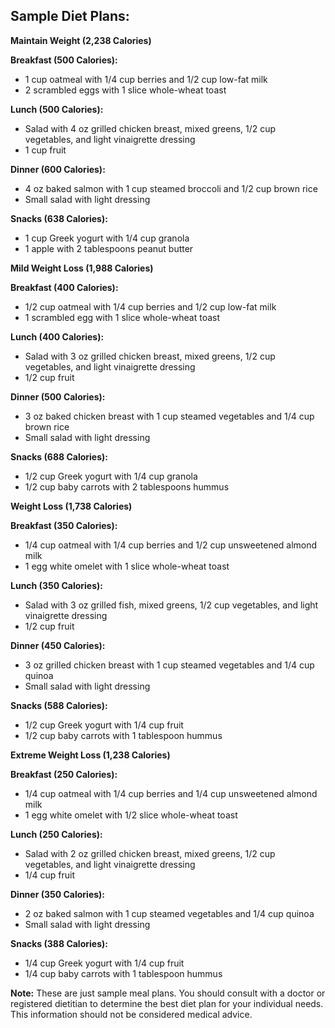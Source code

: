 ## Sample Diet Plans:

**Maintain Weight (2,238 Calories)**

**Breakfast (500 Calories):**
* 1 cup oatmeal with 1/4 cup berries and 1/2 cup low-fat milk
* 2 scrambled eggs with 1 slice whole-wheat toast

**Lunch (500 Calories):**
* Salad with 4 oz grilled chicken breast, mixed greens, 1/2 cup vegetables, and light vinaigrette dressing
* 1 cup fruit

**Dinner (600 Calories):**
* 4 oz baked salmon with 1 cup steamed broccoli and 1/2 cup brown rice
* Small salad with light dressing

**Snacks (638 Calories):**
* 1 cup Greek yogurt with 1/4 cup granola
* 1 apple with 2 tablespoons peanut butter

**Mild Weight Loss (1,988 Calories)**

**Breakfast (400 Calories):**
* 1/2 cup oatmeal with 1/4 cup berries and 1/2 cup low-fat milk
* 1 scrambled egg with 1 slice whole-wheat toast

**Lunch (400 Calories):**
* Salad with 3 oz grilled chicken breast, mixed greens, 1/2 cup vegetables, and light vinaigrette dressing
* 1/2 cup fruit

**Dinner (500 Calories):**
* 3 oz baked chicken breast with 1 cup steamed vegetables and 1/4 cup brown rice
* Small salad with light dressing

**Snacks (688 Calories):**
* 1/2 cup Greek yogurt with 1/4 cup granola
* 1/2 cup baby carrots with 2 tablespoons hummus

**Weight Loss (1,738 Calories)**

**Breakfast (350 Calories):**
* 1/4 cup oatmeal with 1/4 cup berries and 1/2 cup unsweetened almond milk
* 1 egg white omelet with 1 slice whole-wheat toast

**Lunch (350 Calories):**
* Salad with 3 oz grilled fish, mixed greens, 1/2 cup vegetables, and light vinaigrette dressing
* 1/2 cup fruit

**Dinner (450 Calories):**
* 3 oz grilled chicken breast with 1 cup steamed vegetables and 1/4 cup quinoa
* Small salad with light dressing

**Snacks (588 Calories):**
* 1/2 cup Greek yogurt with 1/4 cup fruit
* 1/2 cup baby carrots with 1 tablespoon hummus

**Extreme Weight Loss (1,238 Calories)**

**Breakfast (250 Calories):**
* 1/4 cup oatmeal with 1/4 cup berries and 1/4 cup unsweetened almond milk
* 1 egg white omelet with 1/2 slice whole-wheat toast

**Lunch (250 Calories):**
* Salad with 2 oz grilled chicken breast, mixed greens, 1/2 cup vegetables, and light vinaigrette dressing
* 1/4 cup fruit

**Dinner (350 Calories):**
* 2 oz baked salmon with 1 cup steamed vegetables and 1/4 cup quinoa
* Small salad with light dressing

**Snacks (388 Calories):**
* 1/4 cup Greek yogurt with 1/4 cup fruit
* 1/4 cup baby carrots with 1 tablespoon hummus

**Note:** These are just sample meal plans. You should consult with a doctor or registered dietitian to determine the best diet plan for your individual needs. This information should not be considered medical advice.